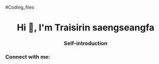 #Coding_files
<h1 align="center">Hi 👋, I'm Traisirin saengseangfa</h1>
<h3 align="center">Self-introduction</h3>

<h3 align="left">Connect with me:</h3>
<p align="left">
</p>
